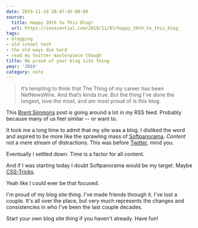 ```yaml
---
date: 2019-11-10 20:47:45-08:00
source:
  title: Happy 20th to This Blog!
  url: https://inessential.com/2019/11/07/happy_20th_to_this_blog_
tags:
- blogging
- old school tech
- the old ways die hard
- read my twitter masterpiece though
title: Be proud of your blog site thing
year: '2019'
category: note
---
```


> It‘s tempting to think that The Thing of my career has been NetNewsWire. And that’s kinda true. But the
> thing I’ve done the longest, love the most, and am most proud of is this blog.

This [Brent Simmons][] post is going around a lot in my RSS feed. Probably because many of us feel similar --
or want to.

It took me a long time to admit that my site was a blog. I disliked the word and aspired to be more like the
sprawling mass of [Softpanorama][]. _Content_ not a mere stream of distractions. This was before [Twitter][], mind
you.

[Twitter]: https://twitter.com/search?q=seattle%20weather%20update%20from%3Abrianwisti%20&src=typed_query

Eventually I settled down. Time is a factor for all content.

And if I was starting today I doubt Softpanorama would be my target. Maybe [CSS-Tricks][].

Yeah like I could ever be that focused.

I'm proud of my blog site thing. I've made friends through it. I've lost a couple. It's all over the place,
but very much represents the changes and consistencies in who I've been the last couple decades.

Start your own blog site thing if you haven't already. Have fun!

[Brent Simmons]: https://inessential.com/
[Softpanorama]: http://softpanorama.org/
[CSS-Tricks]: https://css-tricks.com/
